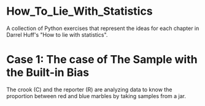 # How_To_Lie_With_Statistics
A collection of Python exercises that represent the ideas for each chapter in Darrel Huff's "How to lie with statistics".

# Case 1: The case of The Sample with the Built-in Bias
The crook (C) and the reporter (R) are analyzing data to know the proportion between red and blue marbles by taking samples from a jar.
